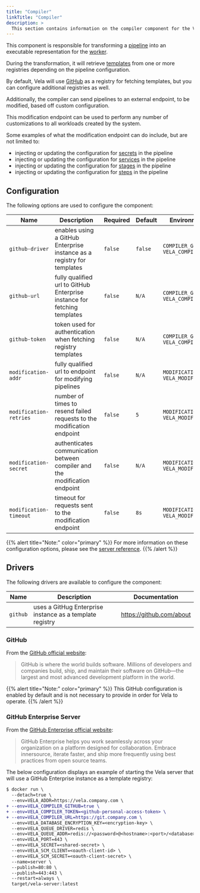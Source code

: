 ```yaml
---
title: "Compiler"
linkTitle: "Compiler"
description: >
  This section contains information on the compiler component for the Vela server.
---
```


This component is responsible for transforming a [pipeline](/docs/tour/) into an executable representation for the [worker](/docs/administration/worker/).

During the transformation, it will retrieve [templates](/docs/tour/templates/) from one or more registries depending on the pipeline configuration.

By default, Vela will use [GitHub](https://github.com/) as a registry for fetching templates, but you can configure additional registries as well.

Additionally, the compiler can send pipelines to an external endpoint, to be modified, based off custom configuration.

This modification endpoint can be used to perform any number of customizations to all workloads created by the system.

Some examples of what the modification endpoint can do include, but are not limited to:

* injecting or updating the configuration for [secrets](/docs/tour/secrets/) in the pipeline
* injecting or updating the configuration for [services](/docs/tour/services/) in the pipeline
* injecting or updating the configuration for [stages](/docs/tour/stages/) in the pipeline
* injecting or updating the configuration for [steps](/docs/tour/steps/) in the pipeline

## Configuration

The following options are used to configure the component:

| Name                   | Description                                                                | Required | Default | Environment Variables                                   |
| ---------------------- | -------------------------------------------------------------------------- | -------- | ------- | ------------------------------------------------------- |
| `github-driver`        | enables using a GitHub Enterprise instance as a registry for templates     | `false`  | `false` | `COMPILER_GITHUB`<br>`VELA_COMPILER_GITHUB`             |
| `github-url`           | fully qualified url to GitHub Enterprise instance for fetching templates   | `false`  | `N/A`   | `COMPILER_GITHUB_URL`<br>`VELA_COMPILER_GITHUB_URL`     |
| `github-token`         | token used for authentication when fetching registry templates             | `false`  | `N/A`   | `COMPILER_GITHUB_TOKEN`<br>`VELA_COMPILER_GITHUB_TOKEN` |
| `modification-addr`    | fully qualified url to endpoint for modifying pipelines                    | `false`  | `N/A`   | `MODIFICATION_ADDR`<br>`VELA_MODIFICATION_ADDR`         |
| `modification-retries` | number of times to resend failed requests to the modification endpoint     | `false`  | `5`     | `MODIFICATION_RETRIES`<br>`VELA_MODIFICATION_RETRIES`   |
| `modification-secret`  | authenticates communication between compiler and the modification endpoint | `false`  | `N/A`   | `MODIFICATION_SECRET`<br>`VELA_MODIFICATION_SECRET`     |
| `modification-timeout` | timeout for requests sent to the modification endpoint                     | `false`  | `8s`    | `MODIFICATION_TIMEOUT`<br>`VELA_MODIFICATION_TIMEOUT`   |

{{% alert title="Note:" color="primary" %}}
For more information on these configuration options, please see the [server reference](/docs/administration/server/reference/).
{{% /alert %}}

## Drivers

The following drivers are available to configure the component:

| Name     | Description                                              | Documentation            |
| -------- | -------------------------------------------------------- | ------------------------ |
| `github` | uses a GitHug Enterprise instance as a template registry | https://github.com/about |

### GitHub

From the [GitHub official website](https://github.com/about/):

> GitHub is where the world builds software. Millions of developers and companies build, ship, and maintain their software on GitHub—the largest and most advanced development platform in the world.

{{% alert title="Note:" color="primary" %}}
This GitHub configuration is enabled by default and is not necessary to provide in order for Vela to operate.
{{% /alert %}}

### GitHub Enterprise Server

From the [GitHub Enterprise official website](https://github.com/enterprise):

> GitHub Enterprise helps you work seamlessly across your organization on a platform designed for collaboration. Embrace innersource, iterate faster, and ship more frequently using best practices from open source teams.

The below configuration displays an example of starting the Vela server that will use a GitHub Enterprise instance as a template registry:

```diff
$ docker run \
  --detach=true \
  --env=VELA_ADDR=https://vela.company.com \
+ --env=VELA_COMPILER_GITHUB=true \
+ --env=VELA_COMPILER_TOKEN=<github-personal-access-token> \
+ --env=VELA_COMPILER_URL=https://git.company.com \
  --env=VELA_DATABASE_ENCRYPTION_KEY=<encryption-key> \
  --env=VELA_QUEUE_DRIVER=redis \
  --env=VELA_QUEUE_ADDR=redis://<password>@<hostname>:<port>/<database> \
  --env=VELA_PORT=443 \
  --env=VELA_SECRET=<shared-secret> \
  --env=VELA_SCM_CLIENT=<oauth-client-id> \
  --env=VELA_SCM_SECRET=<oauth-client-secret> \
  --name=server \
  --publish=80:80 \
  --publish=443:443 \
  --restart=always \
  target/vela-server:latest
```